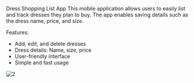 
Dress Shopping List App
This mobile application allows users to easily list and track dresses they plan to buy. The app enables saving details such as the dress name, price, and size.

Features:
- Add, edit, and delete dresses
- Dress details: Name, size, price
- User-friendly interface
- Simple and fast usage

![2](https://github.com/user-attachments/assets/62850b5c-3163-439c-91cc-c0cde5e3a2bd)
